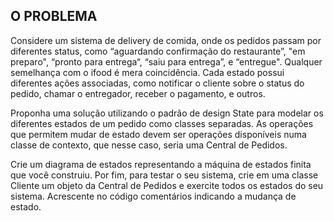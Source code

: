 ## O PROBLEMA

Considere um sistema de delivery de comida, onde os pedidos passam por diferentes status, como “aguardando confirmação do restaurante”, "em preparo", “pronto para entrega“, “saiu para entrega”, e “entregue". Qualquer semelhança com o ifood é mera coincidência. Cada estado possui diferentes ações associadas, como notificar o cliente sobre o status do pedido, chamar o entregador, receber o pagamento, e outros.

Proponha uma solução utilizando o padrão de design State para modelar os diferentes estados de um pedido como classes separadas. As operações que permitem mudar de estado devem ser operações disponíveis numa classe de contexto, que nesse caso, seria uma Central de Pedidos.

Crie um diagrama de estados representando a máquina de estados finita que você construiu. Por fim, para testar o seu sistema, crie em uma classe Cliente um objeto da Central de Pedidos e exercite todos os estados do seu sistema. Acrescente no código comentários indicando a mudança de estado.